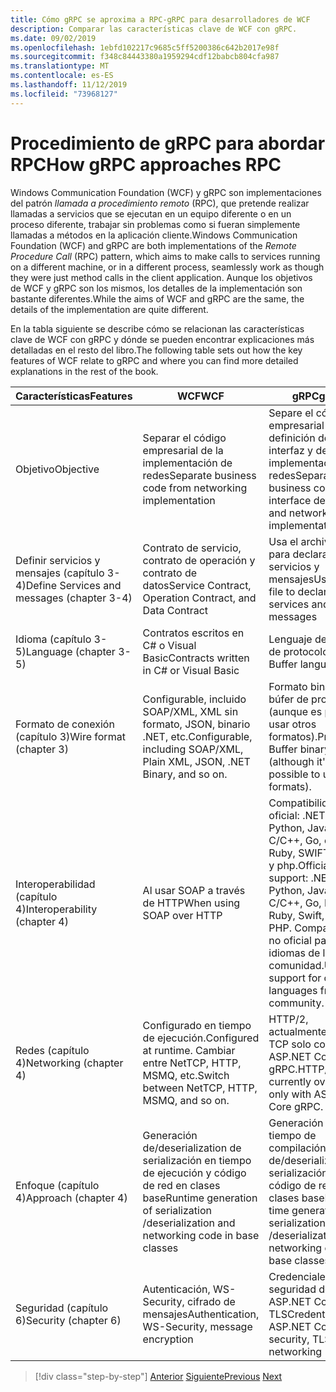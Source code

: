 ```yaml
---
title: Cómo gRPC se aproxima a RPC-gRPC para desarrolladores de WCF
description: Comparar las características clave de WCF con gRPC.
ms.date: 09/02/2019
ms.openlocfilehash: 1ebfd102217c9685c5ff5200386c642b2017e98f
ms.sourcegitcommit: f348c84443380a1959294cdf12babcb804cfa987
ms.translationtype: MT
ms.contentlocale: es-ES
ms.lasthandoff: 11/12/2019
ms.locfileid: "73968127"
---
```

# <a name="how-grpc-approaches-rpc"></a><span data-ttu-id="aaa79-103">Procedimiento de gRPC para abordar RPC</span><span class="sxs-lookup"><span data-stu-id="aaa79-103">How gRPC approaches RPC</span></span>

<span data-ttu-id="aaa79-104">Windows Communication Foundation (WCF) y gRPC son implementaciones del patrón *llamada a procedimiento remoto* (RPC), que pretende realizar llamadas a servicios que se ejecutan en un equipo diferente o en un proceso diferente, trabajar sin problemas como si fueran simplemente llamadas a métodos en la aplicación cliente.</span><span class="sxs-lookup"><span data-stu-id="aaa79-104">Windows Communication Foundation (WCF) and gRPC are both implementations of the *Remote Procedure Call* (RPC) pattern, which aims to make calls to services running on a different machine, or in a different process, seamlessly work as though they were just method calls in the client application.</span></span> <span data-ttu-id="aaa79-105">Aunque los objetivos de WCF y gRPC son los mismos, los detalles de la implementación son bastante diferentes.</span><span class="sxs-lookup"><span data-stu-id="aaa79-105">While the aims of WCF and gRPC are the same, the details of the implementation are quite different.</span></span>

<span data-ttu-id="aaa79-106">En la tabla siguiente se describe cómo se relacionan las características clave de WCF con gRPC y dónde se pueden encontrar explicaciones más detalladas en el resto del libro.</span><span class="sxs-lookup"><span data-stu-id="aaa79-106">The following table sets out how the key features of WCF relate to gRPC and where you can find more detailed explanations in the rest of the book.</span></span>

| <span data-ttu-id="aaa79-107">Características</span><span class="sxs-lookup"><span data-stu-id="aaa79-107">Features</span></span> | <span data-ttu-id="aaa79-108">WCF</span><span class="sxs-lookup"><span data-stu-id="aaa79-108">WCF</span></span> | <span data-ttu-id="aaa79-109">gRPC</span><span class="sxs-lookup"><span data-stu-id="aaa79-109">gRPC</span></span> |
| -------- | --- | ---- |
| <span data-ttu-id="aaa79-110">Objetivo</span><span class="sxs-lookup"><span data-stu-id="aaa79-110">Objective</span></span> | <span data-ttu-id="aaa79-111">Separar el código empresarial de la implementación de redes</span><span class="sxs-lookup"><span data-stu-id="aaa79-111">Separate business code from networking implementation</span></span> | <span data-ttu-id="aaa79-112">Separe el código empresarial de la definición de la interfaz y de la implementación de redes</span><span class="sxs-lookup"><span data-stu-id="aaa79-112">Separate business code from interface definition and networking implementation</span></span> |
| <span data-ttu-id="aaa79-113">Definir servicios y mensajes (capítulo 3-4)</span><span class="sxs-lookup"><span data-stu-id="aaa79-113">Define Services and messages (chapter 3-4)</span></span>  | <span data-ttu-id="aaa79-114">Contrato de servicio, contrato de operación y contrato de datos</span><span class="sxs-lookup"><span data-stu-id="aaa79-114">Service Contract, Operation Contract, and Data Contract</span></span> | <span data-ttu-id="aaa79-115">Usa el archivo proto para declarar servicios y mensajes</span><span class="sxs-lookup"><span data-stu-id="aaa79-115">Uses proto file to declare services and messages</span></span> |
| <span data-ttu-id="aaa79-116">Idioma (capítulo 3-5)</span><span class="sxs-lookup"><span data-stu-id="aaa79-116">Language (chapter 3-5)</span></span> | <span data-ttu-id="aaa79-117">Contratos escritos en C# o Visual Basic</span><span class="sxs-lookup"><span data-stu-id="aaa79-117">Contracts written in C# or Visual Basic</span></span> | <span data-ttu-id="aaa79-118">Lenguaje de búfer de protocolo</span><span class="sxs-lookup"><span data-stu-id="aaa79-118">Protocol Buffer language</span></span> |
| <span data-ttu-id="aaa79-119">Formato de conexión (capítulo 3)</span><span class="sxs-lookup"><span data-stu-id="aaa79-119">Wire format (chapter 3)</span></span> | <span data-ttu-id="aaa79-120">Configurable, incluido SOAP/XML, XML sin formato, JSON, binario .NET, etc.</span><span class="sxs-lookup"><span data-stu-id="aaa79-120">Configurable, including SOAP/XML, Plain XML, JSON, .NET Binary, and so on.</span></span> | <span data-ttu-id="aaa79-121">Formato binario de búfer de protocolo (aunque es posible usar otros formatos).</span><span class="sxs-lookup"><span data-stu-id="aaa79-121">Protocol Buffer binary format (although it's possible to use other formats).</span></span>
| <span data-ttu-id="aaa79-122">Interoperabilidad (capítulo 4)</span><span class="sxs-lookup"><span data-stu-id="aaa79-122">Interoperability (chapter 4)</span></span> | <span data-ttu-id="aaa79-123">Al usar SOAP a través de HTTP</span><span class="sxs-lookup"><span data-stu-id="aaa79-123">When using SOAP over HTTP</span></span> | <span data-ttu-id="aaa79-124">Compatibilidad oficial: .NET, Java, Python, JavaScript, C/C++, Go, oxidate, Ruby, SWIFT, DART y php.</span><span class="sxs-lookup"><span data-stu-id="aaa79-124">Official support: .NET, Java, Python, JavaScript, C/C++, Go, Rust, Ruby, Swift, Dart, PHP.</span></span> <span data-ttu-id="aaa79-125">Compatibilidad no oficial para otros idiomas de la comunidad.</span><span class="sxs-lookup"><span data-stu-id="aaa79-125">Unofficial support for other languages from the community.</span></span> |
| <span data-ttu-id="aaa79-126">Redes (capítulo 4)</span><span class="sxs-lookup"><span data-stu-id="aaa79-126">Networking (chapter 4)</span></span> | <span data-ttu-id="aaa79-127">Configurado en tiempo de ejecución.</span><span class="sxs-lookup"><span data-stu-id="aaa79-127">Configured at runtime.</span></span> <span data-ttu-id="aaa79-128">Cambiar entre NetTCP, HTTP, MSMQ, etc.</span><span class="sxs-lookup"><span data-stu-id="aaa79-128">Switch between NetTCP, HTTP, MSMQ, and so on.</span></span> | <span data-ttu-id="aaa79-129">HTTP/2, actualmente sobre TCP solo con ASP.NET Core gRPC.</span><span class="sxs-lookup"><span data-stu-id="aaa79-129">HTTP/2, currently over TCP only with ASP.NET Core gRPC.</span></span> |
| <span data-ttu-id="aaa79-130">Enfoque (capítulo 4)</span><span class="sxs-lookup"><span data-stu-id="aaa79-130">Approach (chapter 4)</span></span> | <span data-ttu-id="aaa79-131">Generación de/deserialization de serialización en tiempo de ejecución y código de red en clases base</span><span class="sxs-lookup"><span data-stu-id="aaa79-131">Runtime generation of serialization /deserialization and networking code in base classes</span></span> | <span data-ttu-id="aaa79-132">Generación en tiempo de compilación de/deserialization de serialización y código de red en clases base</span><span class="sxs-lookup"><span data-stu-id="aaa79-132">Build-time generation of serialization /deserialization and networking code in base classes</span></span> |
| <span data-ttu-id="aaa79-133">Seguridad (capítulo 6)</span><span class="sxs-lookup"><span data-stu-id="aaa79-133">Security (chapter 6)</span></span> | <span data-ttu-id="aaa79-134">Autenticación, WS-Security, cifrado de mensajes</span><span class="sxs-lookup"><span data-stu-id="aaa79-134">Authentication, WS-Security, message encryption</span></span> | <span data-ttu-id="aaa79-135">Credenciales, seguridad de ASP.NET Core, redes TLS</span><span class="sxs-lookup"><span data-stu-id="aaa79-135">Credentials, ASP.NET Core security, TLS networking</span></span> |

>[!div class="step-by-step"]
><span data-ttu-id="aaa79-136">[Anterior](grpc-overview.md)
>[Siguiente](interface-definition-language.md)</span><span class="sxs-lookup"><span data-stu-id="aaa79-136">[Previous](grpc-overview.md)
[Next](interface-definition-language.md)</span></span>
